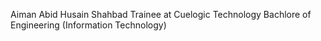 Aiman Abid Husain Shahbad
Trainee at Cuelogic Technology
Bachlore of Engineering (Information Technology)
